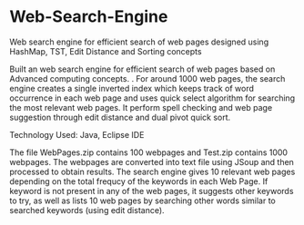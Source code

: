 # Web-Search-Engine
Web search engine for efficient search of web pages designed using HashMap, TST, Edit Distance and Sorting concepts

Built an web search engine for efficient search of web pages based on Advanced computing concepts. . For around 1000 web pages, the search engine creates a single inverted index which keeps track of word occurrence in each web page and uses quick select algorithm for searching the most relevant web pages. It perform spell checking and web page suggestion through edit distance and dual pivot quick sort. 

Technology Used: Java, Eclipse IDE

The file WebPages.zip contains 100 webpages and Test.zip contains 1000 webpages.
The webpages are converted into text file using JSoup and then processed to obtain results. The search engine gives 10 relevant web pages depending on the total frequcy of the keywords in each Web Page. If keyword is not present in any of the web pages, it suggests other keywords to try, as well as lists 10 web pages by searching other words similar to searched keywords (using edit distance). 
